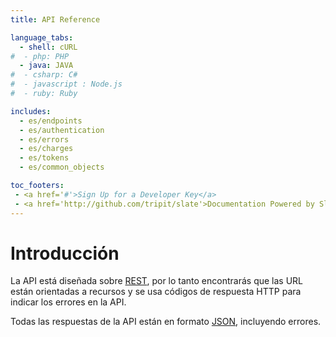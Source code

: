 ```yaml
---
title: API Reference

language_tabs:
  - shell: cURL
#  - php: PHP
  - java: JAVA
#  - csharp: C#
#  - javascript : Node.js
#  - ruby: Ruby

includes:
  - es/endpoints
  - es/authentication
  - es/errors
  - es/charges
  - es/tokens
  - es/common_objects

toc_footers:
 - <a href='#'>Sign Up for a Developer Key</a>
 - <a href='http://github.com/tripit/slate'>Documentation Powered by Slate</a>
---
```


# Introducción

La API está diseñada sobre [REST](http://es.wikipedia.org/wiki/Representational_State_Transfer), por lo tanto encontrarás que las URL están orientadas a recursos y se usa códigos de respuesta HTTP para indicar los errores en la API.

Todas las respuestas de la API están en formato [JSON](http://www.json.org/), incluyendo errores.

<!---
  En el caso de usar los clientes existentes del API de Openpay ([Java](https://github.com/open-pay/openpay-java), [Php](https://github.com/open-pay/openpay-php), [C#](https://github.com/open-pay/openpay-dotnet), [Python](https://github.com/open-pay/openpay-python), [Ruby](https://github.com/open-pay/openpay-ruby), [NodeJS](https://github.com/open-pay/openpay-node)), las respuestas son específicamente del tipo definido en dichos clientes en sus respectivos lenguajes.
-->
